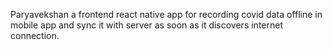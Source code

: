 Paryavekshan a frontend react native app for recording covid data offline in mobile app and sync it with server as soon as it discovers internet connection.
